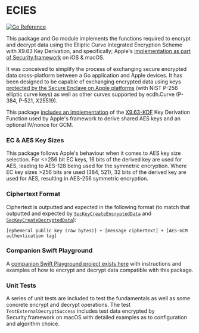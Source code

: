 # ECIES

[![Go Reference](https://pkg.go.dev/badge/github.com/jedda/ecies.svg)](https://pkg.go.dev/github.com/jedda/ecies)

This package and Go module implements the functions required to encrypt and decrypt data using the Elliptic Curve Integrated Encryption Scheme with X9.63 Key Derivation, and specifically; Apple's [implementation as part of Security.framework](https://developer.apple.com/documentation/security/1643957-seckeycreateencrypteddata) on iOS & macOS.

It was conceived to simplify the process of exchanging secure encrypted data cross-platform between a Go application and Apple devices. It has been designed to be capable of exchanging encrypted data using keys [protected by the Secure Enclave on Apple platforms](https://developer.apple.com/documentation/security/certificate_key_and_trust_services/keys/protecting_keys_with_the_secure_enclave) (with NIST P-256 elliptic curve keys) as well as other curves supported by ecdh.Curve (P-384, P-521, X25519).

This package [includes an implementation](https://github.com/jedda/ecies/blob/main/ecies.go#L154) of the [X9.63-KDF](https://datatracker.ietf.org/doc/html/rfc8418#section-2.1) Key Derivation Function used by Apple's framework to derive shared AES keys and an optional IV/nonce for GCM.

### EC & AES Key Sizes

This package follows Apple's behaviour when it comes to AES key size selection. For <=256 bit EC keys, 16 bits of the derived key are used for AES, leading to AES-128 being used for the symmetric encryption. Where EC key sizes >256 bits are used (384, 521), 32 bits of the derived key are used for AES, resulting in AES-256 symmetric encryption.

### Ciphertext Format

Ciphertext is outputted and expected in the following format (to match that outputted and expected by [`SecKeyCreateEncryptedData`](https://developer.apple.com/documentation/security/1643957-seckeycreateencrypteddata) and [`SecKeyCreateDecryptedData`](https://developer.apple.com/documentation/security/1644043-seckeycreatedecrypteddata)):

``[ephemeral public key (raw bytes)] + [message ciphertext] + [AES-GCM authentication tag]``

### Companion Swift Playground

A [companion Swift Playground project exists here](https://github.com/jedda/ecies-swift-playground) with instructions and examples of how to encrypt and decrypt data compatible with this package.

### Unit Tests

A series of unit tests are included to test the fundamentals as well as some concrete encrypt and decrypt operations. The test `TestExternalDecryptSuccess` includes test data encrypted by Security.framework on macOS with detailed examples as to configuration and algorithm choice.
